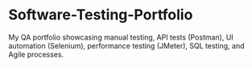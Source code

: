 # Software-Testing-Portfolio
My QA portfolio showcasing manual testing, API tests (Postman), UI automation (Selenium),  performance testing (JMeter), SQL testing, and Agile processes.
